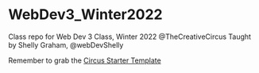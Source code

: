 # WebDev3_Winter2022

Class repo for Web Dev 3 Class, Winter 2022 @TheCreativeCircus
Taught by Shelly Graham, @webDevShelly

Remember to grab the <a href="https://github.com/CreativeCircus/circus-starter" target="_blank">Circus Starter Template</a>
